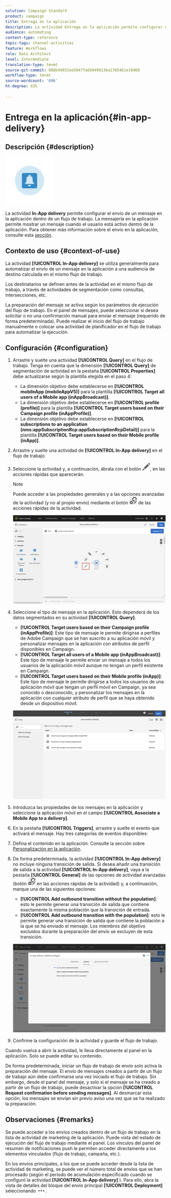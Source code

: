 ```yaml
---
solution: Campaign Standard
product: campaign
title: Entrega en la aplicación
description: La actividad Entrega en la aplicación permite configurar el envío de un mensaje en la aplicación dentro de un flujo de trabajo.
audience: automating
content-type: reference
topic-tags: channel-activities
feature: Workflows
role: Data Architect
level: Intermediate
translation-type: tm+mt
source-git-commit: 088b49931ee5047fa6b949813ba17654b1e10d60
workflow-type: tm+mt
source-wordcount: '696'
ht-degree: 43%

---
```



# Entrega en la aplicación{#in-app-delivery}

## Descripción {#description}

![](assets/wkf_in_app_1.png)

La actividad **In-App delivery** permite configurar el envío de un mensaje en la aplicación dentro de un flujo de trabajo. La mensajería en la aplicación permite mostrar un mensaje cuando el usuario está activo dentro de la aplicación. Para obtener más información sobre el envío en la aplicación, consulte esta [sección](../../channels/using/about-in-app-messaging.md).

## Contexto de uso {#context-of-use}

La actividad **[!UICONTROL In-App delivery]** se utiliza generalmente para automatizar el envío de un mensaje en la aplicación a una audiencia de destino calculada en el mismo flujo de trabajo.

Los destinatarios se definen antes de la actividad en el mismo flujo de trabajo, a través de actividades de segmentación como consultas, intersecciones, etc.

La preparación del mensaje se activa según los parámetros de ejecución del flujo de trabajo. En el panel de mensajes, puede seleccionar si desea solicitar o no una confirmación manual para enviar el mensaje (requerido de forma predeterminada). Puede realizar el inicio del flujo de trabajo manualmente o colocar una actividad de planificador en el flujo de trabajo para automatizar la ejecución.

## Configuración {#configuration}

1. Arrastre y suelte una actividad **[!UICONTROL Query]** en el flujo de trabajo. Tenga en cuenta que la dimensión **[!UICONTROL Query]** de segmentación de actividad en la pestaña **[!UICONTROL Properties]** debe actualizarse según la plantilla elegida en el paso 4:

   * La dimensión objetivo debe establecerse en **[!UICONTROL mobileApp (mobileAppV5)]** para la plantilla **[!UICONTROL Target all users of a Mobile app (inAppBroadcast)]**.
   * La dimensión objetivo debe establecerse en **[!UICONTROL profile (profile)]** para la plantilla **[!UICONTROL Target users based on their Campaign profile (inAppProfile)]**.
   * La dimensión objetivo debe establecerse en **[!UICONTROL subscriptions to an application (nms:appSubscriptionRcp:appSubscriptionRcpDetail)]** para la plantilla **[!UICONTROL Target users based on their Mobile profile (inApp)]**.

1. Arrastre y suelte una actividad de **[!UICONTROL In-App delivery]** en el flujo de trabajo.
1. Seleccione la actividad y, a continuación, ábrala con el botón ![](assets/edit_darkgrey-24px.png), en las acciones rápidas que aparecerán.

   >[!NOTE]
   >
   >Puede acceder a las propiedades generales y a las opciones avanzadas de la actividad (y no al propio envío) mediante el botón ![](assets/dlv_activity_params-24px.png) de las acciones rápidas de la actividad.

   ![](assets/wkf_in_app_3.png)

1. Seleccione el tipo de mensaje en la aplicación. Esto dependerá de los datos segmentados en su actividad **[!UICONTROL Query]**.

   * **[!UICONTROL Target users based on their Campaign profile (inAppProfile)]**: Este tipo de mensaje le permite dirigirse a perfiles de Adobe Campaign que se han suscrito a su aplicación móvil y personalizar mensajes en la aplicación con atributos de perfil disponibles en Campaign.
   * **[!UICONTROL Target all users of a Mobile app (inAppBroadcast)]**: Este tipo de mensaje le permite enviar un mensaje a todos los usuarios de la aplicación móvil aunque no tengan un perfil existente en Campaign.
   * **[!UICONTROL Target users based on their Mobile profile (inApp)]**: Este tipo de mensaje le permite dirigirse a todos los usuarios de una aplicación móvil que tengan un perfil móvil en Campaign, ya sea conocido o desconocido, y personalizar los mensajes en la aplicación con cualquier atributo de perfil que se haya obtenido desde un dispositivo móvil.

   ![](assets/wkf_in_app_4.png)

1. Introduzca las propiedades de los mensajes en la aplicación y seleccione la aplicación móvil en el campo **[!UICONTROL Associate a Mobile App to a delivery]**.
1. En la pestaña **[!UICONTROL Triggers]**, arrastre y suelte el evento que activará el mensaje. Hay tres categorías de eventos disponibles:
1. Defina el contenido en la aplicación. Consulte la sección sobre [Personalización en la aplicación](../../channels/using/customizing-an-in-app-message.md).
1. De forma predeterminada, la actividad **[!UICONTROL In-App delivery]** no incluye ninguna transición de salida. Si desea añadir una transición de salida a la actividad **[!UICONTROL In-App delivery]**, vaya a la pestaña **[!UICONTROL General]** de las opciones de actividad avanzadas (botón ![](assets/dlv_activity_params-24px.png) en las acciones rápidas de la actividad) y, a continuación, marque una de las siguientes opciones:

   * **[!UICONTROL Add outbound transition without the population]**: esto le permite generar una transición de salida que contiene exactamente la misma población que la transición de entrada.
   * **[!UICONTROL Add outbound transition with the population]**: esto le permite generar una transición de salida que contiene la población a la que se ha enviado el mensaje. Los miembros del objetivo excluidos durante la preparación del envío se excluyen de esta transición.

   ![](assets/wkf_in_app_5.png)

1. Confirme la configuración de la actividad y guarde el flujo de trabajo.

Cuando vuelva a abrir la actividad, le lleva directamente al panel en la aplicación. Solo se puede editar su contenido.

De forma predeterminada, iniciar un flujo de trabajo de envío solo activa la preparación del mensaje. El envío de mensajes creados a partir de un flujo de trabajo aún debe confirmarse una vez iniciado el flujo de trabajo. Sin embargo, desde el panel del mensaje, y solo si el mensaje se ha creado a partir de un flujo de trabajo, puede desactivar la opción **[!UICONTROL Request confirmation before sending messages]**. Al desmarcar esta opción, los mensajes se envían sin previo aviso una vez que se ha realizado la preparación.

## Observaciones {#remarks}

Se puede acceder a los envíos creados dentro de un flujo de trabajo en la lista de actividad de marketing de la aplicación. Puede vista del estado de ejecución del flujo de trabajo mediante el panel. Los vínculos del panel de resumen de notificaciones push le permiten acceder directamente a los elementos vinculados (flujo de trabajo, campaña, etc.).

En los envíos principales, a los que se puede acceder desde la lista de actividad de marketing, se puede ver el número total de envíos que se han procesado (según el periodo de acumulación especificado cuando se configuró la actividad **[!UICONTROL In-App delivery]** ). Para ello, abra la vista de detalles del bloque del envío principal **[!UICONTROL Deployment]** seleccionando ![](assets/wkf_dlv_detail_button.png).
